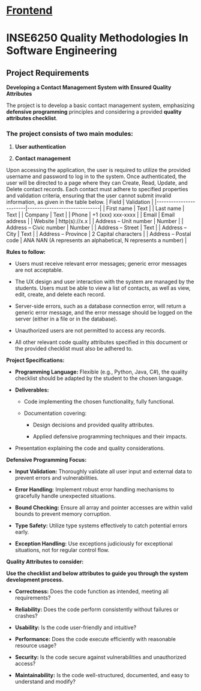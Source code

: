 # [Frontend](frontend/README.MD)

# INSE6250 Quality Methodologies In Software Engineering
## Project Requirements

**Developing a Contact Management System with Ensured Quality
Attributes**

The project is to develop a basic contact management system, emphasizing
**defensive programming** principles and considering a provided
**quality attributes checklist**.

### The project consists of two main modules:

1.  **User authentication**

2.  **Contact management**

Upon accessing the application, the user is required to utilize the
provided username and password to log in to the system. Once
authenticated, the user will be directed to a page where they can
Create, Read, Update, and Delete contact records. Each contact must
adhere to specified properties and validation criteria, ensuring that
the user cannot submit invalid information, as given in the table below.
| Field | Validation |
|------------------------|------------------------------|
| First name | Text |
| Last name | Text |
| Company | Text |
| Phone | +1 (xxx) xxx-xxxx |
| Email | Email address |
| Website | http(s)://x.x |
| Address – Unit number | Number |
| Address – Civic number | Number |
| Address – Street | Text |
| Address – City | Text |
| Address – Province | 2 Capital characters |
| Address – Postal code | ANA NAN (A represents an alphabetical, N represents a number) |

**Rules to follow:**

-   Users must receive relevant error messages; generic error messages
    are not acceptable.

-   The UX design and user interaction with the system are managed by
    the students. Users must be able to view a list of contacts, as well
    as view, edit, create, and delete each record.

-   Server-side errors, such as a database connection error, will return
    a generic error message, and the error message should be logged on
    the server (either in a file or in the database).

-   Unauthorized users are not permitted to access any records.

-   All other relevant code quality attributes specified in this
    document or the provided checklist must also be adhered to.

**Project Specifications:**

-   **Programming Language:** Flexible (e.g., Python, Java, C#), the
    quality checklist should be adapted by the student to the chosen
    language.

-   **Deliverables:**

    -   Code implementing the chosen functionality, fully functional.

    -   Documentation covering:

        -   Design decisions and provided quality attributes.

        -   Applied defensive programming techniques and their impacts.

-   Presentation explaining the code and quality considerations.

**Defensive Programming Focus:**

-   **Input Validation:** Thoroughly validate all user input and
    external data to prevent errors and vulnerabilities.

-   **Error Handling:** Implement robust error handling mechanisms to
    gracefully handle unexpected situations.

-   **Bound Checking:** Ensure all array and pointer accesses are within
    valid bounds to prevent memory corruption.

-   **Type Safety:** Utilize type systems effectively to catch potential
    errors early.

-   **Exception Handling:** Use exceptions judiciously for exceptional
    situations, not for regular control flow.

**Quality Attributes to consider:**

**Use the checklist and below attributes to guide you through the system
development process.**

-   **Correctness:** Does the code function as intended, meeting all
    requirements?

-   **Reliability:** Does the code perform consistently without failures
    or crashes?

-   **Usability:** Is the code user-friendly and intuitive?

-   **Performance:** Does the code execute efficiently with reasonable
    resource usage?

-   **Security:** Is the code secure against vulnerabilities and
    unauthorized access?

-   **Maintainability:** Is the code well-structured, documented, and
    easy to understand and modify?
